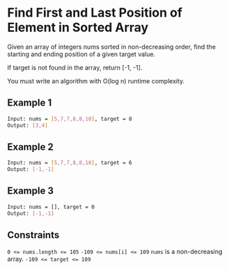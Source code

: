 # Find First and Last Position of Element in Sorted Array

Given an array of integers nums sorted in non-decreasing order, find the starting and ending position of a given target value.

If target is not found in the array, return [-1, -1].

You must write an algorithm with O(log n) runtime complexity.

## Example 1

```bash
Input: nums = [5,7,7,8,8,10], target = 8
Output: [3,4]
```

## Example 2

```bash
Input: nums = [5,7,7,8,8,10], target = 6
Output: [-1,-1]
```

## Example 3

```bash
Input: nums = [], target = 0
Output: [-1,-1]
```

## Constraints

`0 <= nums.length <= 105`
`-109 <= nums[i] <= 109`
`nums` is a non-decreasing array.
`-109 <= target <= 109`
